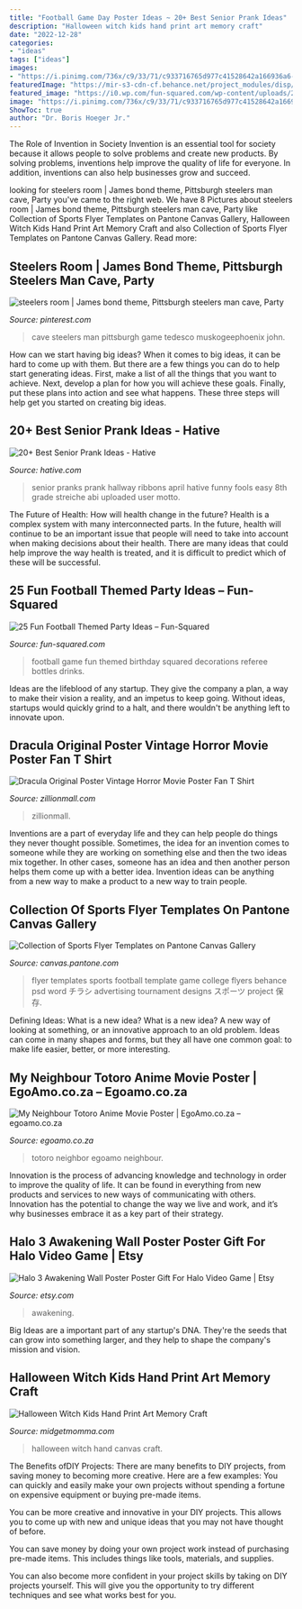 ```yaml
---
title: "Football Game Day Poster Ideas ~ 20+ Best Senior Prank Ideas"
description: "Halloween witch kids hand print art memory craft"
date: "2022-12-28"
categories:
- "ideas"
tags: ["ideas"]
images:
- "https://i.pinimg.com/736x/c9/33/71/c933716765d977c41528642a166936a6--pittsburgh-steelers-man-cave.jpg"
featuredImage: "https://mir-s3-cdn-cf.behance.net/project_modules/disp/2da67e12492549.5626a6d7d3647.jpg"
featured_image: "https://i0.wp.com/fun-squared.com/wp-content/uploads/2016/08/DrinkBottlesFootbalParty.jpg?resize=650%2C971&amp;ssl=1"
image: "https://i.pinimg.com/736x/c9/33/71/c933716765d977c41528642a166936a6--pittsburgh-steelers-man-cave.jpg"
ShowToc: true
author: "Dr. Boris Hoeger Jr."
---
```



The Role of Invention in Society
Invention is an essential tool for society because it allows people to solve problems and create new products. By solving problems, inventions help improve the quality of life for everyone. In addition, inventions can also help businesses grow and succeed.

	

		
looking for steelers room | James bond theme, Pittsburgh steelers man cave, Party you've came to the right web. We have 8 Pictures about steelers room | James bond theme, Pittsburgh steelers man cave, Party like Collection of Sports Flyer Templates on Pantone Canvas Gallery, Halloween Witch Kids Hand Print Art Memory Craft and also Collection of Sports Flyer Templates on Pantone Canvas Gallery. Read more:
		
    
## Steelers Room | James Bond Theme, Pittsburgh Steelers Man Cave, Party

<img loading=lazy src="https://i.pinimg.com/736x/c9/33/71/c933716765d977c41528642a166936a6--pittsburgh-steelers-man-cave.jpg" onerror="this.onerror=null;this.src='https://tse2.mm.bing.net/th?id=OIP.5PECFnTeaaiPo29F9hBWAAEyDM&amp;pid=15.1';" alt="steelers room | James bond theme, Pittsburgh steelers man cave, Party">

_Source: pinterest.com_

>cave steelers man pittsburgh game tedesco muskogeephoenix john. 

	

How can we start having big ideas?
When it comes to big ideas, it can be hard to come up with them. But there are a few things you can do to help start generating ideas. First, make a list of all the things that you want to achieve. Next, develop a plan for how you will achieve these goals. Finally, put these plans into action and see what happens. These three steps will help get you started on creating big ideas.

    
## 20+ Best Senior Prank Ideas - Hative

<img loading=lazy src="http://hative.com/wp-content/uploads/2014/04/senior-prank-ideas/18-ribbons-in-the-hallway.jpg" onerror="this.onerror=null;this.src='https://tse1.mm.bing.net/th?id=OIP.oQ0aMSOPBZPbIh-X1W66_QHaFj&amp;pid=15.1';" alt="20+ Best Senior Prank Ideas - Hative">

_Source: hative.com_

>senior pranks prank hallway ribbons april hative funny fools easy 8th grade streiche abi uploaded user motto. 

	

The Future of Health: How will health change in the future?
Health is a complex system with many interconnected parts. In the future, health will continue to be an important issue that people will need to take into account when making decisions about their health. There are many ideas that could help improve the way health is treated, and it is difficult to predict which of these will be successful.

    
## 25 Fun Football Themed Party Ideas – Fun-Squared

<img loading=lazy src="https://i0.wp.com/fun-squared.com/wp-content/uploads/2016/08/DrinkBottlesFootbalParty.jpg?resize=650%2C971&amp;ssl=1" onerror="this.onerror=null;this.src='https://tse3.mm.bing.net/th?id=OIP.vxzP1uIn6uosSu3FOvcFrAHaLE&amp;pid=15.1';" alt="25 Fun Football Themed Party Ideas – Fun-Squared">

_Source: fun-squared.com_

>football game fun themed birthday squared decorations referee bottles drinks. 

	

Ideas are the lifeblood of any startup. They give the company a plan, a way to make their vision a reality, and an impetus to keep going. Without ideas, startups would quickly grind to a halt, and there wouldn't be anything left to innovate upon.

    
## Dracula Original Poster Vintage Horror Movie Poster Fan T Shirt

<img loading=lazy src="http://zillionmall.com/products/overlays/33076085.png" onerror="this.onerror=null;this.src='https://tse2.mm.bing.net/th?id=OIP.sfEUGyeJkzvcbNJFJjz_rAAAAA&amp;pid=15.1';" alt="Dracula Original Poster Vintage Horror Movie Poster Fan T Shirt">

_Source: zillionmall.com_

>zillionmall. 

	

Inventions are a part of everyday life and they can help people do things they never thought possible. Sometimes, the idea for an invention comes to someone while they are working on something else and then the two ideas mix together. In other cases, someone has an idea and then another person helps them come up with a better idea. Invention ideas can be anything from a new way to make a product to a new way to train people.

    
## Collection Of Sports Flyer Templates On Pantone Canvas Gallery

<img loading=lazy src="https://mir-s3-cdn-cf.behance.net/project_modules/disp/2da67e12492549.5626a6d7d3647.jpg" onerror="this.onerror=null;this.src='https://tse4.mm.bing.net/th?id=OIP.q_ttO2elv4XsgfO5uAdp0gHaK4&amp;pid=15.1';" alt="Collection of Sports Flyer Templates on Pantone Canvas Gallery">

_Source: canvas.pantone.com_

>flyer templates sports football template game college flyers behance psd word チラシ advertising tournament designs スポーツ project 保存. 

	

Defining Ideas: What is a new idea?
What is a new idea? A new way of looking at something, or an innovative approach to an old problem. Ideas can come in many shapes and forms, but they all have one common goal: to make life easier, better, or more interesting.

    
## My Neighbour Totoro Anime Movie Poster | EgoAmo.co.za – Egoamo.co.za

<img loading=lazy src="http://cdn.shopify.com/s/files/1/2356/1293/products/My_Neighbor_Totoro_1200x1200.jpg?v=1581047940" onerror="this.onerror=null;this.src='https://tse1.mm.bing.net/th?id=OIP.kJBoDrKWGJ1eQZFouxpGaAHaLH&amp;pid=15.1';" alt="My Neighbour Totoro Anime Movie Poster | EgoAmo.co.za – egoamo.co.za">

_Source: egoamo.co.za_

>totoro neighbor egoamo neighbour. 

	

Innovation is the process of advancing knowledge and technology in order to improve the quality of life. It can be found in everything from new products and services to new ways of communicating with others. Innovation has the potential to change the way we live and work, and it’s why businesses embrace it as a key part of their strategy.

    
## Halo 3 Awakening Wall Poster Poster Gift For Halo Video Game | Etsy

<img loading=lazy src="https://i.etsystatic.com/26858985/r/il/d60e77/2999573296/il_1140xN.2999573296_i73s.jpg" onerror="this.onerror=null;this.src='https://tse4.mm.bing.net/th?id=OIP.1ysf2dMrsFJ-BanDNkcvlgHaLQ&amp;pid=15.1';" alt="Halo 3 Awakening Wall Poster Poster Gift For Halo Video Game | Etsy">

_Source: etsy.com_

>awakening. 

	

Big Ideas are a important part of any startup's DNA. They're the seeds that can grow into something larger, and they help to shape the company's mission and vision.

    
## Halloween Witch Kids Hand Print Art Memory Craft

<img loading=lazy src="https://www.midgetmomma.com/wp-content/uploads/2015/08/Halloween-Witch-Kids-Hand-Print-Art-canvas-.jpg" onerror="this.onerror=null;this.src='https://tse1.mm.bing.net/th?id=OIP.27UCiRMm0LZi3hekwMbUGAHaKT&amp;pid=15.1';" alt="Halloween Witch Kids Hand Print Art Memory Craft">

_Source: midgetmomma.com_

>halloween witch hand canvas craft. 

	

The Benefits ofDIY Projects:
There are many benefits to DIY projects, from saving money to becoming more creative. Here are a few examples: 
You can quickly and easily make your own projects without spending a fortune on expensive equipment or buying pre-made items. 

You can be more creative and innovative in your DIY projects. This allows you to come up with new and unique ideas that you may not have thought of before. 

You can save money by doing your own project work instead of purchasing pre-made items. This includes things like tools, materials, and supplies. 

You can also become more confident in your project skills by taking on DIY projects yourself. This will give you the opportunity to try different techniques and see what works best for you.

